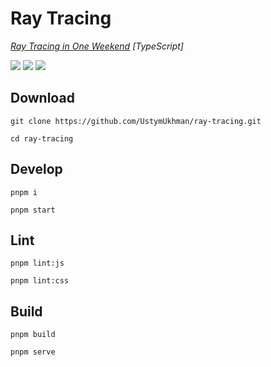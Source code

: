 # Ray Tracing #

*[Ray Tracing in One Weekend](https://raytracing.github.io/books/RayTracingInOneWeekend.html) [TypeScript]*

![](https://img.shields.io/github/deployments/UstymUkhman/ray-tracing/github-pages?style=flat-square)
![](https://img.shields.io/github/package-json/v/UstymUkhman/ray-tracing?color=orange&style=flat-square)
![](https://img.shields.io/github/license/UstymUkhman/ray-tracing?color=lightgrey&style=flat-square)

<!-- [![](./public/assets/images/preview.jpg)](https://ustymukhman.github.io/ray-tracing/dist) -->

## Download ##

`git clone https://github.com/UstymUkhman/ray-tracing.git`

`cd ray-tracing`

## Develop ##

`pnpm i`

`pnpm start`

## Lint ##

`pnpm lint:js`

`pnpm lint:css`

## Build ##

`pnpm build`

`pnpm serve`
